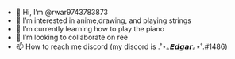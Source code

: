- 👋 Hi, I’m @rwar9743783873
- 👀 I’m interested in anime,drawing, and playing strings
- 🌱 I’m currently learning how to play the piano
- 💞️ I’m looking to collaborate on ree
- 📫 How to reach me discord (my discord is .˚⋆｡𝙀𝙙𝙜𝙖𝙧｡⋆˚.#1486)

<!---
rwar9743783873/rwar9743783873 is a ✨ special ✨ repository because its `README.md` (this file) appears on your GitHub profile.
You can click the Preview link to take a look at your changes.
--->
